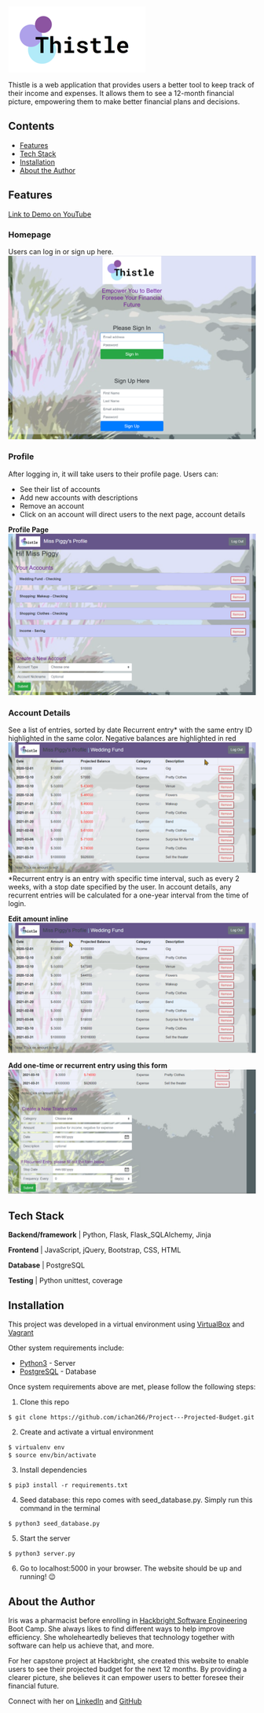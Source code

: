 ![alt text][logo]

[logo]: static/ThistleLogo.png

Thistle is a web application that provides users a better tool to keep track of their income and expenses. It allows them to see a 12-month financial picture, empowering them to make better financial plans and decisions.

## Contents

* [Features](#features)
* [Tech Stack](#tech-stack)
* [Installation](#installation)
* [About the Author](#about-author)

## <a name="features"></a>Features

[Link to Demo on YouTube](https://www.youtube.com/watch?v=G3zVo_hxHpk)

### Homepage
Users can log in or sign up here.
![Thistle Homepage](/static/homepage.png)

### Profile
After logging in, it will take users to their profile page. Users can:

* See their list of accounts
* Add new accounts with descriptions
* Remove an account
* Click on an account will direct users to the next page, account details

**Profile Page**
![Profile Page](/static/profile_page.png)

### Account Details

See a list of entries, sorted by date
Recurrent entry* with the same entry ID highlighted in the same color. Negative balances are highlighted in red
![Highlight recurrent entry](/static/recurrent_entry_highlight.gif)
*Recurrent entry is an entry with specific time interval, such as every 2 weeks, with a stop date specified by the user. In account details, any recurrent entries will be calculated for a one-year interval from the time of login.

**Edit amount inline**
![Edit amount](/static/edit_amount.gif)

**Add one-time or recurrent entry using this form**
![Create new entry](/static/create_new_transaction.png)

## <a name="tech-stack"></a>Tech Stack

**Backend/framework** | Python, Flask, Flask_SQLAlchemy, Jinja

**Frontend** | JavaScript, jQuery, Bootstrap, CSS, HTML

**Database** | PostgreSQL

**Testing** | Python unittest, coverage

## <a name="installation"></a>Installation

This project was developed in a virtual environment using [VirtualBox](https://www.virtualbox.org/wiki/Downloads) and [Vagrant](https://www.vagrantup.com/downloads.html)

Other system requirements include:

* [Python3](https://www.python.org/downloads/) - Server
* [PostgreSQL](https://www.postgresql.org/download/) - Database

Once system requirements above are met, please follow the following steps:

1. Clone this repo
```
$ git clone https://github.com/ichan266/Project---Projected-Budget.git
```

2. Create and activate a virtual environment
```
$ virtualenv env
$ source env/bin/activate
```

3. Install dependencies
```
$ pip3 install -r requirements.txt
```

4. Seed database: this repo comes with seed_database.py. Simply run this command in the terminal
```
$ python3 seed_database.py
```

5. Start the server
```
$ python3 server.py
```

6. Go to localhost:5000 in your browser. The website should be up and running! :wink:

## <a name="about-author"></a>About the Author

Iris was a pharmacist before enrolling in [Hackbright Software Engineering](https://hackbrightacademy.com/) Boot Camp. She always likes to find different ways to help improve efficiency. She wholeheartedly believes that technology together with software can help us achieve that, and more.

For her capstone project at Hackbright, she created this website to enable users to see their projected budget for the next 12 months. By providing a clearer picture, she believes it can empower users to better foresee their financial future.

Connect with her on [LinkedIn](https://www.linkedin.com/in/iris-kuhn/) and [GitHub](https://github.com/ichan266/)